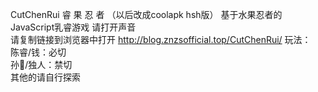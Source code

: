 CutChenRui 睿 果 忍 者  （以后改成coolapk hsh版）
基于水果忍者的JavaScript乳睿游戏 请打开声音  
请复制链接到浏览器中打开
http://blog.znzsofficial.top/CutChenRui/
玩法：  
陈睿/钱：必切  
孙🐶/独人：禁切  
其他的请自行探索
